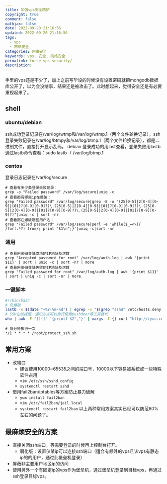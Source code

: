 ```yaml
---
title: 加强vps安全防护
copyright: true
comment: false
mathjax: false
date: 2022-09-20 21:16:56
updated: 2022-09-20 21:16:56
tags:
  - vps
  - 网络安全
categories: 网络安全
keywords: vps, 安全, 网络安全
permalink: force-vps-security/
description:
---
```

手里的vps还是不少了，加上之前写毕设的时候没有设置密码就把mongodb数据库公开了，以为会没啥事，结果还是被攻击了。此时想起来，觉得安全还是有必要重视起来了。

<!--more-->
## shell

### ubuntu/debian

ssh成功登录记录在/var/log/wtmp和/var/log/wtmp.1（两个文件轮换记录），ssh登录失败记录在/var/log/btmpy和/var/log/btmp.1（两个文件轮换记录），都是二进制文件，直接打开显示乱码。
debian 登录成功的用last查看，登录失败用lastb
通过lastb命令查看：sudo lastb -f /var/log/btmp.1

### centos

登录日志记录在/var/log/secure

```shell
# 查看有多少条登录失败记录：
grep -o "Failed password" /var/log/secure|uniq -c
# 查看都有哪些ip在爆破：
grep "Failed password" /var/log/secure|grep -E -o "(25[0-5]|2[0-4][0-9]|[01]?[0-9][0-9]?)\.(25[0-5]|2[0-4][0-9]|[01]?[0-9][0-9]?)\.(25[0-5]|2[0-4][0-9]|[01]?[0-9][0-9]?)\.(25[0-5]|2[0-4][0-9]|[01]?[0-9][0-9]?)"|uniq -c | sort -nr
# 查看都在爆破哪些用户名：
grep "Failed password" /var/log/secure|perl -e 'while($_=<>){ /for(.*?) from/; print "$1\n";}'|uniq -c|sort -nr
```

### 通用

```shell
# 查看用密码登陆成功的IP地址及次数
grep "Accepted password for root" /var/log/auth.log | awk '{print $11}' | sort | uniq -c | sort -nr | more
# 查看用密码登陆失败的IP地址及次数
grep "Failed password for root" /var/log/auth.log | awk '{print $11}' | sort | uniq -c | sort -nr | more
```

### 一键脚本

```bash
#!/bin/bash
# 防爆破
lastb -s $(date "+%Y-%m-%d") | egrep -v "$(grep "sshd" /etc/hosts.deny | awk -F ':' '{print $2}')" | grep "ssh:" | awk -F 'ssh:' '{print $2}' | awk '{print $2}' | sort | uniq -c | sort -n | awk '{if ($1 > 30) print "sshd:"$2":deny"}' | xargs -I {} echo "{}" >> /etc/hosts.deny
# SSH在线提醒，通知方式可以自行使用pushdeer等工具替代
who | awk -F "[)(]" '{printf $2","}' | xargs -I {} curl "http://iyuu.cn/******（iyuu.cn的token）.send?text=hostname【$(hostname)】SSH在线提醒：{}&desp=hostname【$(hostname)】SSH在线提醒：{}"
```

```shell
# 每分钟执行一次
*/1 * * * * /root/protect_ssh.sh
```

## 常用方案

- 改端口
  - 建议使用10000~65535之间的端口号，10000以下容易被系统或一些特殊软件占用
  - `vim /etc/ssh/sshd_config`
  - `systemctl restart sshd`
- 借用fail2ban/iptables等方案防止暴力破解
  - `yum install fail2ban`
  - `vim /etc/fail2ban/jail.local`
  - `systemctl restart fail2ban`
以上两种常用方案其实已经可以防范90%左右的问题了。

## 最~~麻烦~~安全的方案

- 直接关闭ssh端口，等需要登录的时候再上控制台打开。
  - 弱化版：设置仅某ip可以连接ssh端口（适合有额外的vps且该vps有静态ip的的用户，通过此堡垒机登录）
- 屏蔽非主要用户地区ip的访问
- 使用另外一个有固定ip的vps作为堡垒机，通过堡垒机登录到目标vps，再通过ssh登录目标vps。
